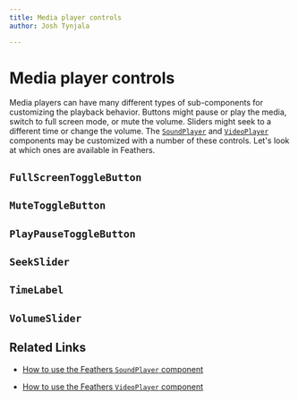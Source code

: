 ```yaml
---
title: Media player controls  
author: Josh Tynjala

---
```

# Media player controls

Media players can have many different types of sub-components for customizing the playback behavior. Buttons might pause or play the media, switch to full screen mode, or mute the volume. Sliders might seek to a different time or change the volume. The [`SoundPlayer`](sound-player.html) and [`VideoPlayer`](video-player.html) components may be customized with a number of these controls. Let's look at which ones are available in Feathers.

## `FullScreenToggleButton`

## `MuteToggleButton`

## `PlayPauseToggleButton`

## `SeekSlider`

## `TimeLabel`

## `VolumeSlider`

## Related Links

-   [How to use the Feathers `SoundPlayer` component](sound-player.html)

-   [How to use the Feathers `VideoPlayer` component](video-player.html)